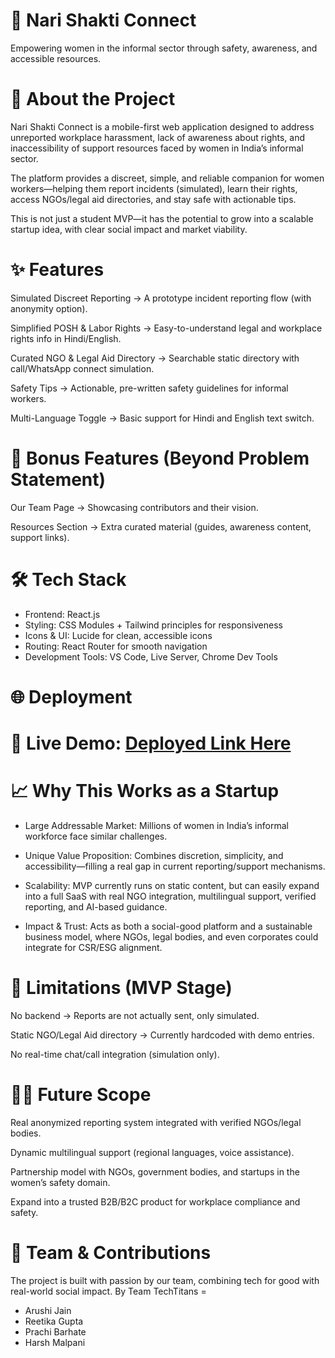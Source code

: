 # 🌸 Nari Shakti Connect

Empowering women in the informal sector through safety, awareness, and accessible resources.

# 🚀 About the Project

Nari Shakti Connect is a mobile-first web application designed to address unreported workplace harassment, lack of awareness about rights, and inaccessibility of support resources faced by women in India’s informal sector.

The platform provides a discreet, simple, and reliable companion for women workers—helping them report incidents (simulated), learn their rights, access NGOs/legal aid directories, and stay safe with actionable tips.

This is not just a student MVP—it has the potential to grow into a scalable startup idea, with clear social impact and market viability.

# ✨ Features

Simulated Discreet Reporting → A prototype incident reporting flow (with anonymity option).

Simplified POSH & Labor Rights → Easy-to-understand legal and workplace rights info in Hindi/English.

Curated NGO & Legal Aid Directory → Searchable static directory with call/WhatsApp connect simulation.

Safety Tips → Actionable, pre-written safety guidelines for informal workers.

Multi-Language Toggle → Basic support for Hindi and English text switch.

# 🎁 Bonus Features (Beyond Problem Statement)

Our Team Page → Showcasing contributors and their vision.

Resources Section → Extra curated material (guides, awareness content, support links).

# 🛠️ Tech Stack

- Frontend: React.js
- Styling: CSS Modules + Tailwind principles for responsiveness
- Icons & UI: Lucide
 for clean, accessible icons
- Routing: React Router for smooth navigation
- Development Tools: VS Code, Live Server, Chrome Dev Tools

# 🌐 Deployment

# 🔗 Live Demo: [Deployed Link Here](https://nari-shakti-connect.vercel.app/)

# 📈 Why This Works as a Startup

- Large Addressable Market: Millions of women in India’s informal workforce face similar challenges.

- Unique Value Proposition: Combines discretion, simplicity, and accessibility—filling a real gap in current reporting/support mechanisms.

- Scalability: MVP currently runs on static content, but can easily expand into a full SaaS with real NGO integration, multilingual support, verified reporting, and AI-based guidance.

- Impact & Trust: Acts as both a social-good platform and a sustainable business model, where NGOs, legal bodies, and even corporates could integrate for CSR/ESG alignment.

# 📜 Limitations (MVP Stage)

No backend → Reports are not actually sent, only simulated.

Static NGO/Legal Aid directory → Currently hardcoded with demo entries.

No real-time chat/call integration (simulation only).

# 👩‍💻 Future Scope

Real anonymized reporting system integrated with verified NGOs/legal bodies.

Dynamic multilingual support (regional languages, voice assistance).

Partnership model with NGOs, government bodies, and startups in the women’s safety domain.

Expand into a trusted B2B/B2C product for workplace compliance and safety.

# 🤝 Team & Contributions

The project is built with passion by our team, combining tech for good with real-world social impact.
By Team TechTitans =
- Arushi Jain
- Reetika Gupta
- Prachi Barhate
- Harsh Malpani
